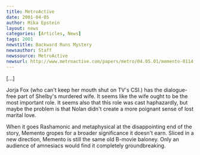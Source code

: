 ```yaml
---
title: MetroActive
date: 2001-04-05
author: Mika Epstein
layout: news
categories: [Articles, News]
tags: 2001
newstitle: Backward Runs Mystery  
newsauthor: Staff  
newssource: MetroActive  
newsurl: http://www.metroactive.com/papers/metro/04.05.01/memento-0114.html  
---
```


[...]

Jorja Fox (who can't keep her mouth shut on TV's CSI.) has the dialogue-free part of Shelby's murdered wife. It seems like the wife ought to be the most important role. It seems also that this role was cast haphazardly, but maybe the problem is that Nolan didn't create a more poignant sense of lost marital love. 

When it goes Rashamonic and metaphysical at the disappointing end of the story, Memento gropes for a broader significance it doesn't earn. Sliced in a new direction, Memento is still the same old B-movie baloney. Only an audience of amnesiacs would find it completely groundbreaking. 

